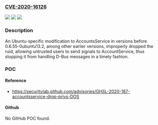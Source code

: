 ### [CVE-2020-16126](https://cve.mitre.org/cgi-bin/cvename.cgi?name=CVE-2020-16126)
![](https://img.shields.io/static/v1?label=Product&message=accountsservice&color=blue)
![](https://img.shields.io/static/v1?label=Version&message=0.6.35-0ubuntu7.3%3C%200.6.35-0ubuntu7.3%2Besm2%20&color=brighgreen)
![](https://img.shields.io/static/v1?label=Vulnerability&message=CWE-269%20Improper%20Privilege%20Management&color=brighgreen)

### Description

An Ubuntu-specific modification to AccountsService in versions before 0.6.55-0ubuntu13.2, among other earlier versions, improperly dropped the ruid, allowing untrusted users to send signals to AccountService, thus stopping it from handling D-Bus messages in a timely fashion.

### POC

#### Reference
- https://securitylab.github.com/advisories/GHSL-2020-187-accountsservice-drop-privs-DOS

#### Github
No GitHub POC found.

